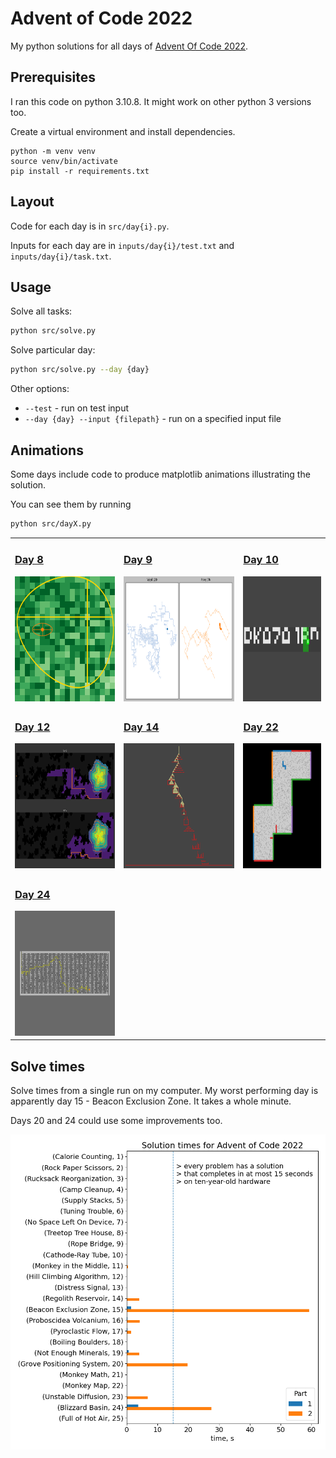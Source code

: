 # Advent of Code 2022

My python solutions for all days of [Advent Of Code 2022](https://adventofcode.com/2022).

## Prerequisites

I ran this code on python 3.10.8. It might work on other python 3 versions too.

Create a virtual environment and install dependencies.

```
python -m venv venv
source venv/bin/activate
pip install -r requirements.txt
```

## Layout

Code for each day is in `src/day{i}.py`.

Inputs for each day are in `inputs/day{i}/test.txt` and `inputs/day{i}/task.txt`.

## Usage

Solve all tasks:

```bash
python src/solve.py
```

Solve particular day:

```bash
python src/solve.py --day {day}
```

Other options:

- `--test` - run on test input
- `--day {day} --input {filepath}` - run on a specified input file

## Animations

Some days include code to produce matplotlib animations illustrating the solution.

You can see them by running

```bash
python src/dayX.py
```

<table>
    <tr>
        <td>
            <h3><a href="src/day8.py">Day 8</a></h3>
            <a href="outputs/day8.png"><img src="outputs/day8.png" height="200"></a>
        </td>
        <td>
            <h3><a href="src/day9.py">Day 9</a></h3>
            <a href="outputs/day9.png"><img src="outputs/day9.png" height="200"></a>
        </td>
        <td>
            <h3><a href="src/day10.py">Day 10</a></h3>
            <a href="outputs/day10.png"><img src="outputs/day10.png" height="200"></a>
        </td>
    </tr>
    <tr>
        <td>
            <h3><a href="src/day12.py">Day 12</a></h3>
            <a href="outputs/day12.png"><img src="outputs/day12.png" height="200"></a>
        </td>
        <td>
            <h3><a href="src/day14.py">Day 14</a></h3>
            <a href="outputs/day14.png"><img src="outputs/day14.png" height="200"></a>
        </td>
        <td>
            <h3><a href="src/day22.py">Day 22</a></h3>
            <a href="outputs/day22.png"><img src="outputs/day22.png" height="200"></a>
        </td>
    </tr>
    <tr>
        <td>
            <h3><a href="src/day24.py">Day 24</a></h3>
            <a href="outputs/day24.png"><img src="outputs/day24.png" height="200"></a>
        </td>
        <td>
        </td>
        <td>
        </td>
    </tr>
</table>

## Solve times

Solve times from a single run on my computer. My worst performing day is apparently day 15 - Beacon Exclusion Zone. It takes a whole minute.

Days 20 and 24 could use some improvements too.

![Solve times horizontal bar chart](outputs/time_stats.png)
